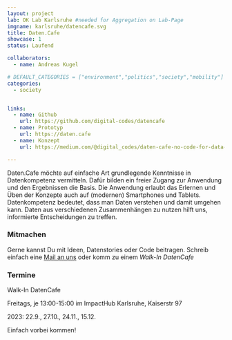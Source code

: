 ```yaml
---
layout: project
lab: OK Lab Karlsruhe #needed for Aggregation on Lab-Page
imgname: karlsruhe/datencafe.svg
title: Daten.Cafe
showcase: 1
status: Laufend

collaborators:
  - name: Andreas Kugel

# DEFAULT_CATEGORIES = ["environment","politics","society","mobility"]
categories:
  - society


links:
  - name: Github
    url: https://github.com/digital-codes/datencafe
  - name: Prototyp
    url: https://daten.cafe
  - name: Konzept
    url: https://medium.com/@digital_codes/daten-cafe-no-code-for-data-literacy-c08201b7f181

---
```


Daten.Cafe möchte auf einfache Art grundlegende Kenntnisse in Datenkompetenz vermitteln. Dafür bilden ein freier Zugang zur Anwendung und den Ergebnissen die Basis. Die Anwendung erlaubt das Erlernen und Üben der Konzepte auch auf (modernen) Smartphones und Tablets. Datenkompetenz bedeutet, dass man Daten verstehen und damit umgehen kann. Daten aus verschiedenen Zusammenhängen zu nutzen hilft uns, informierte Entscheidungen zu treffen. 

### Mitmachen
Gerne kannst Du mit Ideen, Datenstories oder Code beitragen. Schreib einfach eine [Mail an uns](mailto:info@daten.cafe) oder komm
zu einem *Walk-In DatenCafe*


### Termine
Walk-In DatenCafe

Freitags, je 13:00-15:00 im ImpactHub Karlsruhe, Kaiserstr 97

2023: 22.9., 27.10., 24.11., 15.12.

Einfach vorbei kommen!



